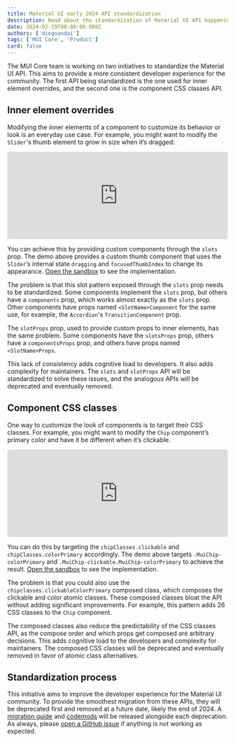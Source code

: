 ```yaml
---
title: Material UI early 2024 API standardization
description: Read about the standardization of Material UI API happening in Q1 of 2024
date: 2024-02-19T00:00:00.000Z
authors: ['diegoandai']
tags: ['MUI Core', 'Product']
card: false
---
```


The MUI Core team is working on two initiatives to standardize the Material UI API.
This aims to provide a more consistent developer experience for the community.
The first API being standardized is the one used for inner element overrides, and the second one is the component CSS classes API.

## Inner element overrides

Modifying the inner elements of a component to customize its behavior or look is an everyday use case.
For example, you might want to modify the `Slider`'s thumb element to grow in size when it’s dragged:

<iframe src="https://codesandbox.io/embed/nw34ry?view=Editor+%2B+Preview&module=%2Fsrc%2FDemo.tsx&hidenavigation=1"
     style="width:100%; height: 200px; border:0; border-radius: 4px; overflow:hidden;"
     title="blog/material-ui-early-2024-standardization/slider-slots-example"
     allow="accelerometer; ambient-light-sensor; camera; encrypted-media; geolocation; gyroscope; hid; microphone; midi; payment; usb; vr; xr-spatial-tracking"
     sandbox="allow-forms allow-modals allow-popups allow-presentation allow-same-origin allow-scripts"
   ></iframe>

You can achieve this by providing custom components through the `slots` prop.
The demo above provides a custom thumb component that uses the `Slider`’s internal state `dragging` and `focusedThumbIndex` to change its appearance.
[Open the sandbox](https://codesandbox.io/p/sandbox/blog-material-ui-early-2024-deprecations-slider-slots-example-nw34ry?file=%2Fsrc%2FDemo.tsx) to see the implementation.

The problem is that this slot pattern exposed through the `slots` prop needs to be standardized.
Some components implement the `slots` prop, but others have a `components` prop, which works almost exactly as the `slots` prop.
Other components have props named `<SlotName>Component` for the same use, for example, the `Accordion`'s `TransitionComponent` prop.

The `slotProps` prop, used to provide custom props to inner elements, has the same problem.
Some components have the `slotsProps` prop, others have a `componentsProps` prop, and others have props named `<SlotName>Props`.

This lack of consistency adds cognitive load to developers.
It also adds complexity for maintainers.
The `slots` and `slotProps` API will be standardized to solve these issues, and the analogous APIs will be deprecated and eventually removed.

## Component CSS classes

One way to customize the look of components is to target their CSS classes.
For example, you might want to modify the `Chip` component’s primary color and have it be different when it’s clickable.

<iframe src="https://codesandbox.io/embed/d7xqr6?view=Editor+%2B+Preview&module=%2Fsrc%2FDemo.tsx&hidenavigation=1"
     style="width:100%; height: 200px; border:0; border-radius: 4px; overflow:hidden;"
     title="blog/material-ui-early-2024-standardization/chip-classes-example"
     allow="accelerometer; ambient-light-sensor; camera; encrypted-media; geolocation; gyroscope; hid; microphone; midi; payment; usb; vr; xr-spatial-tracking"
     sandbox="allow-forms allow-modals allow-popups allow-presentation allow-same-origin allow-scripts"
   ></iframe>

You can do this by targeting the `chipClasses.clickable` and `chipClasses.colorPrimary` accordingly.
The demo above targets `.MuiChip-colorPrimary` and `.MuiChip-clickable.MuiChip-colorPrimary` to achieve the result.
[Open the sandbox](https://codesandbox.io/p/sandbox/blog-material-ui-early-2024-deprecations-chip-classes-example-d7xqr6?file=%2Fsrc%2FDemo.tsx) to see the implementation.

The problem is that you could also use the `chipclasses.clickableColorPrimary` composed class, which composes the clickable and color atomic classes.
These composed classes bloat the API without adding significant improvements.
For example, this pattern adds 26 CSS classes to the `Chip` component.

The composed classes also reduce the predictability of the CSS classes API, as the compose order and which props get composed are arbitrary decisions.
This adds cognitive load to the developers and complexity for maintainers.
The composed CSS classes will be deprecated and eventually removed in favor of atomic class alternatives.

## Standardization process

This initiative aims to improve the developer experience for the Material UI community.
To provide the smoothest migration from these APIs, they will be deprecated first and removed at a future date, likely the end of 2024.
A [migration guide](https://mui.com/material-ui/migration/migrating-from-deprecated-apis/) and [codemods](https://github.com/mui/material-ui/tree/master/packages/mui-codemod#deprecations) will be released alongside each deprecation.
As always, please [open a GitHub issue](https://github.com/mui/material-ui/issues/new/choose) if anything is not working as expected.

